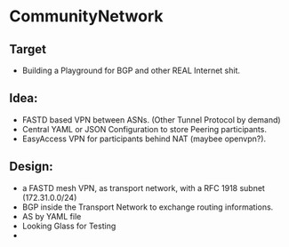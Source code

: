 # CommunityNetwork

## Target
- Building a Playground for BGP and other REAL Internet shit.

## Idea:
- FASTD based VPN between ASNs. (Other Tunnel Protocol by demand)
- Central YAML or JSON Configuration to store Peering participants. 
- EasyAccess VPN for participants behind NAT (maybee openvpn?).


## Design:
- a FASTD mesh VPN, as transport network, with a RFC 1918 subnet (172.31.0.0/24)
- BGP inside the Transport Network to exchange routing informations.
- AS by YAML file
- Looking Glass for Testing
-
